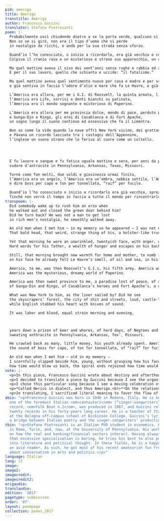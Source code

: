 ```yaml
---
pid: amerigo
title: Amerigo
transtitle: Amerigo
author: Francesco Guccini
translator: Stefano Pietrosanti
poem: |-
  Probabilmente uscì chiudendo dietro a se la porta verde, qualcuno si era alzato a preparargli in fretta un caffè d’orzo.
  Non so se si girò, non era il tipo d’uomo che si perde
  in nostalgie da ricchi, e andò per la sua strada senza sforzo.

  Quand’io l’ho conosciuto, o inizio a ricordarlo, era già vecchio o così a me sembrava, ma allora non andavo ancora a scuola.
  Colpiva il cranio raso e un misterioso e strano suo apparecchio, un cinto d’ernia che sembrava una fondina per la pistola.

  Ma quel mattino aveva il viso dei vent’anni senza rughe e rabbia ed avventura e ancora vaghe idee di socialismo, parole dure al padre e dietro tradizione di fame e fughe
  E per il suo lavoro, quello che schianta e uccide: “il fatalismo.”

  Ma quel mattino aveva quel sentimento nuovo per casa e madre e per scacciarlo aveva in corpo il primo vino di una cantina
  e già sentiva in faccia l’odore d’olio e mare che fa Le Havre, e già sentiva in bocca l’odore della polvere della mina.

  L’America era allora, per me i G.I. di Roosvelt, la quinta armata, l’America era Atlantide, l’America era il cuore, era il destino,
  l’America era Life, sorrisi e denti bianchi su patinata,
  l’America era il mondo sognante e misterioso di Paperino.

  L’America era allora per me provincia dolce, mondo di pace, perduto paradiso, malinconia sottile, nevrosi lenta,
  e Gunga-Din e Ringo, gli eroi di Casablanca e di Fort Apache,
  un sogno lungo il suono continuo ed ossessivo che fa il Limentra.

  Non so come la vide quando la nave offrì New York vicino, dei grattacieli il bosco, città di feci e strade, urla, castello
  e Pàvana un ricordo lasciato tra i castagni dell’Appennino,
  l’inglese un suono strano che lo feriva al cuore come un coltello.




  E fu lavoro e sangue e fu fatica uguale mattina e sera, per anni da prigione, di birra e di puttane, di giorni duri, di negri ed irlandesi, polacchi ed italiani nella miniera,
  sudore d’antracite in Pennsylvania, Arkansas, Texas, Missouri.

  Tornò come fan molti, due soldi e giovinezza ormai finita,
  l’America era un angolo, l’America era un’ombra, nebbia sottile, l’America era un’ernia, un gioco di quei tanti che fa la vita,
  e dire boss per capo e ton per tonnellata, “raif” per fucile.

  Quand’io l’ho conosciuto o inizio a ricordarlo era già vecchio, sprezzante come i giovani, gli scivolavo accanto senza afferrarlo e non capivo che quell’uomo era il mio volto, era il mio specchio
  finché non verrà il tempo in faccia a tutto il mondo per rincontrarlo, finché non verrà il tempo in faccia a tutto il mondo per rincontrarlo, finché non verrà il tempo in faccia a tutto il mondo per rincontrarlo.
transpoem: |-
  Did somebody wake up to rush him an orzo when
  he walked out and closed the green door behind him?
  Did he turn back? He was not a man to get lost
  in rich men’s nostalgia, he smoothly walked away.

  An old man when I met him — in my memory so he appeared — I was not even in school.
  That bald head, that weird, strange thing of his, a holster-like truss, struck me.

  Yet that morning he wore an unwrinkled, twentyish face, with anger, wanderlust, vague socialist ideals.
  Hard words for his father, a wealth of hunger and escapes on his back, and fatalism for his job, which knocks and kills.

  Still, that morning brought new warmth for home and mother, to numb it and forget he drank the cellar’s first wine,
  on his face he already felt Le Havre’s smell, of oil and sea, in his mouth he already tasted black powder and the mine.

  America, to me, was then Roosvelt’s G.I.s, his fifth army. America was Atlantis, America was my heart, my destiny. America was Life, smiles so white on matte paper.
  America was the mysterious, dreamy world of Paperino.

  America was then sweet province to me, a paradise lost of peace, of subtle blues, of slow neurosis,
  of Gunga-Din and Ringo, of Casablanca’s heroes and Fort Apache’s, a dream along Limentra’s pour, obsessive and incessant.

  What was New York to him, as the liner sailed by? Did he see
  the skyscrapers’ forest, the city of shit and streets, loud, castle-like? And Pàvana just an image, amidst Apennines and chestnuts,
  while English stabbed his heart with knives of sound.

  It was labor and blood, equal strain morning and evening,



  years down a prison of beer and whores, of hard days, of Negroes and Irish, Poles and Italians in the mine,
  sweating anthracite in Pennsylvania, Arkansas, Tex’, Missouri.

  He crawled back as many, little money, his youth already spent. America just a corner, America the shadow, the fog, faint, America the hernia, a joke like many others that life plays,
  the sound of boss for capo, of ton for tonnellata, of “raif” for fucile.

  An old man when I met him — old in my memory —
  I scornfully slipped beside him, young, without grasping how his face was my own, how he was my mirror,
  how time would blow us back, the spiral ends rejoined how time would blow us back, the spiral ends rejoined how time would blow us back, the spiral ends rejoined.
note: |-
  <p>In this piece, Francesco Guccini wrote about destiny and afterthought. The song focuses on the figure of Enrico* — Guccini’s great-uncle — who left the village of Pàvana in the early twentieth century to work as a miner in the US.</p>
  <p>I decided to translate a piece by Guccini because I see the organic evolution of the ``classical’’ tradition of Italian poetry in his work.** Due to my personal hobby of searching for conservative poetry — which is poetry infused with a certain sad love for small facts, for the imperfect life of men, for memory and roots, and for the careful crafting of phrases — in unexpected places, I cannot but pay homage.</p>
  <p>I chose this particular song because I see a moving celebration of how personal lives repeat, of how we actually share experiences that we perceive as solitary struggles with others — before and after us – in it. Second, it is an interesting instance of how much of recent European culture developed in constant dialogue with and about the US.</p>
  <p>*Called Nerico in dialect, and thus Amerigo.<br>**On the relationship between Guccini’s work and classical Italian poetry, I refer to <a href="https://www.academia.edu/6047679/Amerigo_di_Francesco_Guccini">this article by Paolo Squillacioti</a>, of the Italian National Research Council.</p>
  <p>In translating, I sacrificed literal meaning to favor the flow of phrases, in order to recreate the smooth rhythm of the song. Moreover, I often used direct questions where the original text does not; I decided not to translate <em>Paperino</em> as Donald Duck, and I stuck to Guccini’s pronunciation of the name “Texas” in the song, the truncation “Tex.”</p>
abio: "<p>Francesco Guccini was born in 1940 in Modena, Italy. He is known for being
  one of the foremost Italian <em>cantautori</em> (“singer-songwriters”). His first
  record, <em>Folk Beat n.1</em>, was produced in 1967, and Guccini released around
  twenty records in his forty-years long career. He is a teacher of Italian language
  at the Bologna off-campus school of Dickinson College. Guccini’s lyrics can be considered
  a bridge between Italian poetry and the singer-songwriters’ production of the Seventies/Eighties.</p>\n"
tbio: "<p>Stefano Pietrosanti is an Italian PhD student in economics. He has studied
  in Rome, Turin, and, now, at the University of Pennsylvania. His work mostly focuses
  on how the real and banking/financial sectors interact. Having always been convinced
  that excessive specialization is boring, he tries his best to also put some effort
  into literature and political thought. In these fields, he is a happy amateur and
  an avid reader. As such, he got most of his recent amateurish fun from thinking
  about conservatism in arts and politics.</p>"
language: Italian
lang: it
image:
image2:
imagecredit:
imagecredit2:
origaudio:
translaudio:
edition: '2017'
pagetype: submission
order: '07'
layout: poempage
collection: poems_2017
---
```

